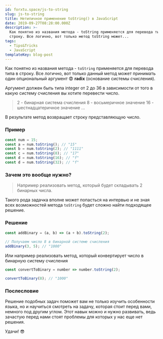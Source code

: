 ```yaml
---
id: forxtu.space/js-to-string
slug: js-to-string
title: Нетипичное применение toString() в JavaScript
date: 2019-09-27T08:28:00.000Z
description: >-
  Как понятно из названия метода - toString применяется для перевода типа в
  строку. Все логично, вот только метод toString может...
tags:
  - Tips&Tricks
  - JavaScript
templateKey: blog-post
---
```

Как понятно из названия метода - `toString` применяется для перевода типа в строку. Все логично, вот только данный метод может принимать один опциональный аргумент 😨 **radix** (основание системы счисления). 

Аргумент должен быть типа integer от 2 до 36 в зависимости от того в какую систему счисления вы хотите перевести число.

> 2 - бинарная система счисления
> 8 - восьмеричное значение
> 16 -  шестнадцатеричное значение
> ...

В результате метод возвращает строку представляющую число.

### Пример

```js
const num = 15;
const a = num.toString(); // "15"
const b = num.toString(2); // "1111"
const c = num.toString(8); // "17"
const d = num.toString(16); // "f"
const d = num.toString(32); // "f"
```

### Зачем это вообще нужно?

> Например реализовать метод, который будет складывать 2 бинарных числа. 

Такого рода задачка вполне может попасться на интервью и не зная всех возможностей метода `toString` будет сложно найти подходящее решение.

### Решение

```js
const addBinary = (a, b) => (a + b).toString(2);
 
// Получаем число 8 в бинарной системе счисления
addBinary(3, 5); // "1000"
```

Или например реализовать метод, который конвертирует число в бинарную систему счисления

```js
const convertToBinary = number => number.toString(2);

convertToBinary(8); // "1000"
```

### Послесловие

Решение подобных задач поможет вам не только изучить особенности языка, но и научиться смотреть на задачу, которая стоит перед вами, немного под другим углом. Этот навык можно и нужно развивать, ведь зачастую перед нами стоят проблемы для которых у нас еще нет решения. 

Удачи! 😎
